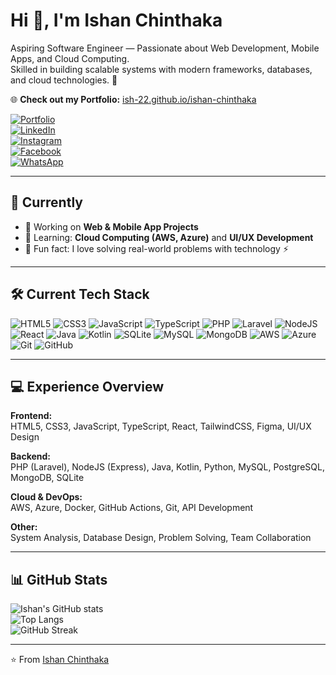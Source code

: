 # Hi 👋, I'm Ishan Chinthaka  

Aspiring Software Engineer — Passionate about Web Development, Mobile Apps, and Cloud Computing.  
Skilled in building scalable systems with modern frameworks, databases, and cloud technologies. 🚀  

🌐 **Check out my Portfolio:** [ish-22.github.io/ishan-chinthaka](https://ish-22.github.io/ishan-chinthaka/)  

[![Portfolio](https://img.shields.io/badge/Portfolio-Visit-orange?style=flat-square&logo=google-chrome)](https://ish-22.github.io/ishan-chinthaka/)  
[![LinkedIn](https://img.shields.io/badge/LinkedIn-Connect-blue?style=flat-square&logo=linkedin)](https://www.linkedin.com/in/ishan-chinthaka-1a6b5a2b1/)  
[![Instagram](https://img.shields.io/badge/Instagram-Follow-pink?style=flat-square&logo=instagram)](https://instagram.com/your-link)  
[![Facebook](https://img.shields.io/badge/Facebook-Connect-blue?style=flat-square&logo=facebook)](https://facebook.com/Ishan%20Chinthaka)  
[![WhatsApp](https://img.shields.io/badge/WhatsApp-Chat-green?style=flat-square&logo=whatsapp)](https://wa.me/94765274750)  

---

## 🔭 Currently
- 🚀 Working on **Web & Mobile App Projects**
- 🌱 Learning: **Cloud Computing (AWS, Azure)** and **UI/UX Development**
- 🎯 Fun fact: I love solving real-world problems with technology ⚡  

---

## 🛠 Current Tech Stack  

![HTML5](https://img.shields.io/badge/HTML5-E34F26?style=for-the-badge&logo=html5&logoColor=white)
![CSS3](https://img.shields.io/badge/CSS3-1572B6?style=for-the-badge&logo=css3&logoColor=white)
![JavaScript](https://img.shields.io/badge/JavaScript-323330?style=for-the-badge&logo=javascript&logoColor=F7DF1E)
![TypeScript](https://img.shields.io/badge/TypeScript-007ACC?style=for-the-badge&logo=typescript&logoColor=white)
![PHP](https://img.shields.io/badge/PHP-777BB4?style=for-the-badge&logo=php&logoColor=white)
![Laravel](https://img.shields.io/badge/Laravel-FF2D20?style=for-the-badge&logo=laravel&logoColor=white)
![NodeJS](https://img.shields.io/badge/Node.js-43853D?style=for-the-badge&logo=node.js&logoColor=white)
![React](https://img.shields.io/badge/React-20232A?style=for-the-badge&logo=react&logoColor=61DAFB)
![Java](https://img.shields.io/badge/Java-ED8B00?style=for-the-badge&logo=java&logoColor=white)
![Kotlin](https://img.shields.io/badge/Kotlin-0095D5?style=for-the-badge&logo=kotlin&logoColor=white)
![SQLite](https://img.shields.io/badge/SQLite-07405E?style=for-the-badge&logo=sqlite&logoColor=white)
![MySQL](https://img.shields.io/badge/MySQL-005C84?style=for-the-badge&logo=mysql&logoColor=white)
![MongoDB](https://img.shields.io/badge/MongoDB-4EA94B?style=for-the-badge&logo=mongodb&logoColor=white)
![AWS](https://img.shields.io/badge/AWS-232F3E?style=for-the-badge&logo=amazon-aws&logoColor=white)
![Azure](https://img.shields.io/badge/Azure-0078D4?style=for-the-badge&logo=microsoft-azure&logoColor=white)
![Git](https://img.shields.io/badge/Git-F05032?style=for-the-badge&logo=git&logoColor=white)
![GitHub](https://img.shields.io/badge/GitHub-100000?style=for-the-badge&logo=github&logoColor=white)

---

## 💻 Experience Overview  

**Frontend:**  
HTML5, CSS3, JavaScript, TypeScript, React, TailwindCSS, Figma, UI/UX Design  

**Backend:**  
PHP (Laravel), NodeJS (Express), Java, Kotlin, Python, MySQL, PostgreSQL, MongoDB, SQLite  

**Cloud & DevOps:**  
AWS, Azure, Docker, GitHub Actions, Git, API Development  

**Other:**  
System Analysis, Database Design, Problem Solving, Team Collaboration  

---

## 📊 GitHub Stats  

![Ishan's GitHub stats](https://github-readme-stats.vercel.app/api?username=ish-22&show_icons=true&theme=radical)  
![Top Langs](https://github-readme-stats.vercel.app/api/top-langs/?username=ish-22&layout=compact&theme=radical)  
![GitHub Streak](https://github-readme-streak-stats.herokuapp.com/?user=ish-22&theme=radical)  

---

⭐️ From [Ishan Chinthaka](https://github.com/ish-22)
